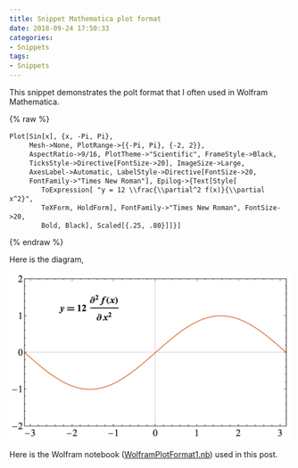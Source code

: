 ```yaml
---
title: Snippet Mathematica plot format
date: 2018-09-24 17:50:33
categories:
- Snippets
tags:
- Snippets
---
```


This snippet demonstrates the polt format that I often used in Wolfram Mathematica.

<!-- more -->

{% raw %}
```
Plot[Sin[x], {x, -Pi, Pi}, 
     Mesh->None, PlotRange->{{-Pi, Pi}, {-2, 2}}, 
     AspectRatio->9/16, PlotTheme->"Scientific", FrameStyle->Black, 
     TicksStyle->Directive[FontSize->20], ImageSize->Large, 
     AxesLabel->Automatic, LabelStyle->Directive[FontSize->20, 
     FontFamily->"Times New Roman"], Epilog->{Text[Style[ 
        ToExpression[ "y = 12 \\frac{\\partial^2 f(x)}{\\partial x^2}", 
        TeXForm, HoldForm], FontFamily->"Times New Roman", FontSize->20, 
        Bold, Black], Scaled[{.25, .80}]]}]
```
{% endraw %}

Here is the diagram,

![Wolfram](/uploads/images/2018/WolframPlotFormat1.png)

Here is the Wolfram notebook ([WolframPlotFormat1.nb](/uploads/files/2018/WolframPlotFormat1.zip)) used in this post.